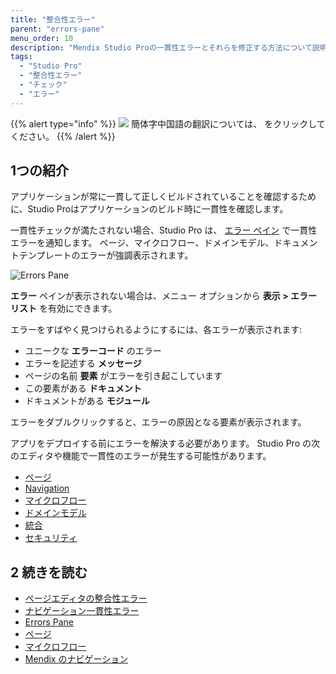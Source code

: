 ```yaml
---
title: "整合性エラー"
parent: "errors-pane"
menu_order: 10
description: "Mendix Studio Proの一貫性エラーとそれらを修正する方法について説明します。"
tags:
  - "Studio Pro"
  - "整合性エラー"
  - "チェック"
  - "エラー"
---
```


{{% alert type="info" %}}
<img src="attachments/chinese-translation/china.png" style="display: inline-block; margin: 0" /> 簡体字中国語の翻訳については、 [<unk> <unk> <unk>](https://cdn.mendix.tencent-cloud.com/documentation/refguide8/consistency-errors.pdf) をクリックしてください。
{{% /alert %}}

## 1つの紹介

アプリケーションが常に一貫して正しくビルドされていることを確認するために、Studio Proはアプリケーションのビルド時に一貫性を確認します。

一貫性チェックが満たされない場合、Studio Pro は、 [エラー ペイン](errors-pane) で一貫性エラーを通知します。 ページ、マイクロフロー、ドメインモデル、ドキュメントテンプレートのエラーが強調表示されます。

![Errors Pane](attachments/consistency-errors/errors-pane.png)

**エラー** ペインが表示されない場合は、メニュー オプションから **表示 > エラー リスト** を有効にできます。

エラーをすばやく見つけられるようにするには、各エラーが表示されます:

* ユニークな **エラーコード** のエラー
* エラーを記述する **メッセージ**
* ページの名前 **要素** がエラーを引き起こしています
* この要素がある **ドキュメント**
* ドキュメントがある **モジュール**

エラーをダブルクリックすると、エラーの原因となる要素が表示されます。

アプリをデプロイする前にエラーを解決する必要があります。 Studio Pro の次のエディタや機能で一貫性のエラーが発生する可能性があります。

* [ページ](consistency-errors-pages)
* [Navigation](consistency-errors-navigation)
* [マイクロフロー](マイクロフロー)
* [ドメインモデル](ドメインモデル)
* [統合](integration)
* [セキュリティ](セキュリティ)

## 2 続きを読む

* [ページエディタの整合性エラー](consistency-errors-pages)
* [ナビゲーション一貫性エラー](consistency-errors-navigation)
* [Errors Pane](errors-pane)
* [ページ](ページ)
* [マイクロフロー](マイクロフロー)
* [Mendix のナビゲーション](navigation)
